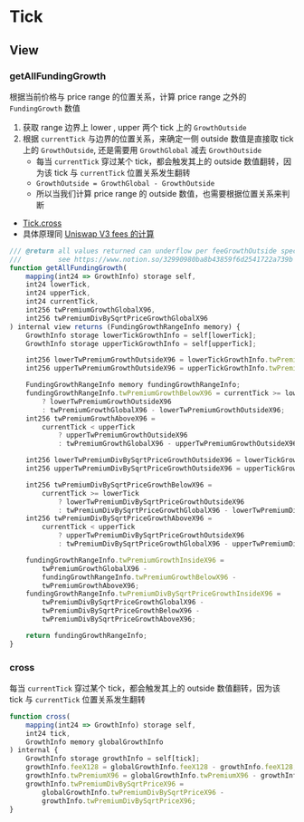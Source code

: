 # Tick

## View

### getAllFundingGrowth

根据当前价格与 price range 的位置关系，计算 price range 之外的 `FundingGrowth` 数值

1. 获取 range 边界上 lower , upper 两个 tick 上的 `GrowthOutside`
2. 根据 `currentTick` 与边界的位置关系，来确定一侧 outside 数值是直接取 tick 上的 `GrowthOutside`, 还是需要用 `GrowthGlobal` 减去 `GrowthOutside`
   - 每当 `currentTick` 穿过某个 tick，都会触发其上的 outside 数值翻转，因为该 tick 与 `currentTick` 位置关系发生翻转
   - `GrowthOutside = GrowthGlobal - GrowthOutside`
   - 所以当我们计算 price range 的 outside 数值，也需要根据位置关系来判断

- [Tick.cross](#cross)
- 具体原理同 [Uniswap V3 fees 的计算](https://github.com/Dapp-Learning-DAO/Dapp-Learning/blob/main/defi/Uniswap-V3/whitepaperGuide/understandV3Witepaper.md#%E6%89%8B%E7%BB%AD%E8%B4%B9)

```ts
/// @return all values returned can underflow per feeGrowthOutside specs;
///         see https://www.notion.so/32990980ba8b43859f6d2541722a739b
function getAllFundingGrowth(
    mapping(int24 => GrowthInfo) storage self,
    int24 lowerTick,
    int24 upperTick,
    int24 currentTick,
    int256 twPremiumGrowthGlobalX96,
    int256 twPremiumDivBySqrtPriceGrowthGlobalX96
) internal view returns (FundingGrowthRangeInfo memory) {
    GrowthInfo storage lowerTickGrowthInfo = self[lowerTick];
    GrowthInfo storage upperTickGrowthInfo = self[upperTick];

    int256 lowerTwPremiumGrowthOutsideX96 = lowerTickGrowthInfo.twPremiumX96;
    int256 upperTwPremiumGrowthOutsideX96 = upperTickGrowthInfo.twPremiumX96;

    FundingGrowthRangeInfo memory fundingGrowthRangeInfo;
    fundingGrowthRangeInfo.twPremiumGrowthBelowX96 = currentTick >= lowerTick
        ? lowerTwPremiumGrowthOutsideX96
        : twPremiumGrowthGlobalX96 - lowerTwPremiumGrowthOutsideX96;
    int256 twPremiumGrowthAboveX96 =
        currentTick < upperTick
            ? upperTwPremiumGrowthOutsideX96
            : twPremiumGrowthGlobalX96 - upperTwPremiumGrowthOutsideX96;

    int256 lowerTwPremiumDivBySqrtPriceGrowthOutsideX96 = lowerTickGrowthInfo.twPremiumDivBySqrtPriceX96;
    int256 upperTwPremiumDivBySqrtPriceGrowthOutsideX96 = upperTickGrowthInfo.twPremiumDivBySqrtPriceX96;

    int256 twPremiumDivBySqrtPriceGrowthBelowX96 =
        currentTick >= lowerTick
            ? lowerTwPremiumDivBySqrtPriceGrowthOutsideX96
            : twPremiumDivBySqrtPriceGrowthGlobalX96 - lowerTwPremiumDivBySqrtPriceGrowthOutsideX96;
    int256 twPremiumDivBySqrtPriceGrowthAboveX96 =
        currentTick < upperTick
            ? upperTwPremiumDivBySqrtPriceGrowthOutsideX96
            : twPremiumDivBySqrtPriceGrowthGlobalX96 - upperTwPremiumDivBySqrtPriceGrowthOutsideX96;

    fundingGrowthRangeInfo.twPremiumGrowthInsideX96 =
        twPremiumGrowthGlobalX96 -
        fundingGrowthRangeInfo.twPremiumGrowthBelowX96 -
        twPremiumGrowthAboveX96;
    fundingGrowthRangeInfo.twPremiumDivBySqrtPriceGrowthInsideX96 =
        twPremiumDivBySqrtPriceGrowthGlobalX96 -
        twPremiumDivBySqrtPriceGrowthBelowX96 -
        twPremiumDivBySqrtPriceGrowthAboveX96;

    return fundingGrowthRangeInfo;
}
```

### cross

每当 `currentTick` 穿过某个 tick，都会触发其上的 outside 数值翻转，因为该 tick 与 `currentTick` 位置关系发生翻转

```ts
function cross(
    mapping(int24 => GrowthInfo) storage self,
    int24 tick,
    GrowthInfo memory globalGrowthInfo
) internal {
    GrowthInfo storage growthInfo = self[tick];
    growthInfo.feeX128 = globalGrowthInfo.feeX128 - growthInfo.feeX128;
    growthInfo.twPremiumX96 = globalGrowthInfo.twPremiumX96 - growthInfo.twPremiumX96;
    growthInfo.twPremiumDivBySqrtPriceX96 =
        globalGrowthInfo.twPremiumDivBySqrtPriceX96 -
        growthInfo.twPremiumDivBySqrtPriceX96;
}
```
